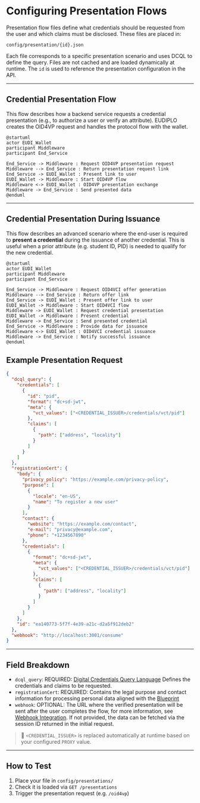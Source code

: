 # Configuring Presentation Flows

Presentation flow files define what credentials should be requested from the
user and which claims must be disclosed. These files are placed in:

```string
config/presentation/{id}.json
```

Each file corresponds to a specific presentation scenario and uses DCQL to
define the query. Files are not cached and are loaded dynamically at runtime.
The `id` is used to reference the presentation configuration in the API.

---

## Credential Presentation Flow

This flow describes how a backend service requests a credential presentation
(e.g., to authorize a user or verify an attribute). EUDIPLO creates the OID4VP
request and handles the protocol flow with the wallet.

```plantuml
@startuml
actor EUDI_Wallet
participant Middleware
participant End_Service

End_Service -> Middleware : Request OID4VP presentation request
Middleware --> End_Service : Return presentation request link
End_Service -> EUDI_Wallet : Present link to user
EUDI_Wallet -> Middleware : Start OID4VP flow
Middleware <-> EUDI_Wallet : OID4VP presentation exchange
Middleware -> End_Service : Send presented data
@enduml
```

---

## Credential Presentation During Issuance

This flow describes an advanced scenario where the end-user is required to
**present a credential** during the issuance of another credential. This is
useful when a prior attribute (e.g. student ID, PID) is needed to qualify for
the new credential.

```plantuml
@startuml
actor EUDI_Wallet
participant Middleware
participant End_Service

End_Service -> Middleware : Request OID4VCI offer generation
Middleware --> End_Service : Return offer link
End_Service -> EUDI_Wallet : Present offer link to user
EUDI_Wallet -> Middleware : Start OID4VCI flow
Middleware -> EUDI_Wallet : Request credential presentation
EUDI_Wallet -> Middleware : Present credential
Middleware -> End_Service : Send presented credential
End_Service -> Middleware : Provide data for issuance
Middleware <-> EUDI_Wallet : OID4VCI credential issuance
Middleware -> End_Service : Notify successful issuance
@enduml
```

## Example Presentation Request

```json
{
  "dcql_query": {
    "credentials": [
      {
        "id": "pid",
        "format": "dc+sd-jwt",
        "meta": {
          "vct_values": ["<CREDENTIAL_ISSUER>/credentials/vct/pid"]
        },
        "claims": [
          {
            "path": ["address", "locality"]
          }
        ]
      }
    ]
  },
  "registrationCert": {
    "body": {
      "privacy_policy": "https://example.com/privacy-policy",
      "purpose": [
        {
          "locale": "en-US",
          "name": "To register a new user"
        }
      ],
      "contact": {
        "website": "https://example.com/contact",
        "e-mail": "privacy@example.com",
        "phone": "+1234567890"
      },
      "credentials": [
        {
          "format": "dc+sd-jwt",
          "meta": {
            "vct_values": ["<CREDENTIAL_ISSUER>/credentials/vct/pid"]
          },
          "claims": [
            {
              "path": ["address", "locality"]
            }
          ]
        }
      ]
    },
    "id": "ea140773-5f7f-4e39-a21c-d2a5f912deb2"
  },
  "webhook": "http://localhost:3001/consume"
}
```

---

## Field Breakdown

- `dcql_query`: REQUIRED:
  [Digital Credentials Query Language](https://openid.net/specs/openid-4-verifiable-presentations-1_0.html#name-digital-credentials-query-l)
  Defines the credentials and claims to be requested.
- `registrationCert`: REQUIRED: Contains the legal purpose and contact
  information for processing personal data aligned with the
  [Blueprint](https://bmi.usercontent.opencode.de/eudi-wallet/eidas-2.0-architekturkonzept/flows/Wallet-Relying-Party-Authentication/)
- `webhook`: OPTIONAL: The URL where the verified presentation will be sent
  after the user completes the flow, for more information, see
  [Webhook Integration](./webhooks.md). If not provided, the data can be fetched
  via the session ID returned in the initial request.

> 🔧 `<CREDENTIAL_ISSUER>` is replaced automatically at runtime based on your
> configured `PROXY` value.

---

## How to Test

1. Place your file in `config/presentations/`
2. Check it is loaded via `GET /presentations`
3. Trigger the presentation request (e.g. `/oid4vp`)
